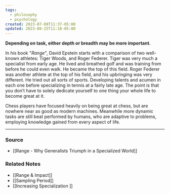 ```yaml
---
tags:
  - philosophy
  - psychology
created: 2023-07-08T11:37-05:00
updated: 2023-08-25T11:18-05:00
---
```

**Depending on task, either depth or breadth may be more important.**

In his book "*Range*", David Epstein starts with a comparison of two well-known athletes: Tiger Woods, and Roger Federer. Tiger was very much a specialist from early age. He lived and breathed golf and was training from before he could even walk. He became the top of this field. Roger Federer was another athlete at the top of his field, and his upbringing was very different. He tried out all sorts of sports. Developing talents and acumen in each one before specializing in tennis at a fairly late age. The point is that you don’t have to solely dedicate yourself to one thing your whole life to become great at it.

Chess players have focused heavily on being great at chess, but are nowhere near as good as modern machines. Meanwhile more dynamic tasks are still beat performed by humans, who are adaptive to problems, employing knowledge gained from every aspect of life. 

---

### Source
- [[Range - Why Generalists Triumph in a Specialized World]]

### Related Notes
- [[Range & Impact]]
- [[Sampling Period]]
- [[Increasing Specialization ]]